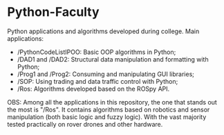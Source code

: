 # Python-Faculty

Python applications and algorithms developed during college. Main applications:

* /PythonCodeListIPOO: Basic OOP algorithms in Python;
* /DAD1 and /DAD2: Structural data manipulation and formatting with Python;
* /Prog1 and /Prog2: Consuming and manipulating GUI libraries;
* /SOP: Using trading and data traffic control with Python;
* /Ros: Algorithms developed based on the ROSpy API.

OBS: Among all the applications in this repository, the one that stands out the most is "/Ros". It contains algorithms
based on robotics and sensor manipulation (both basic logic and fuzzy logic). With the vast majority tested practically
on rover drones and other hardware.
